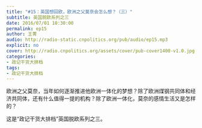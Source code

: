 ```yaml
---
title: "#15：英国想回欧，欧洲之父莫奈会怎么想？（三）"
subtitle: 英国脱欧系列之三
date: 2016/07/01 10:30:00
permalink: ep15
author: 王菁
audio: http://radio-static.cnpolitics.org/pub/audio/ep15.mp3
explicit: no
cover: http://radio.cnpolitics.org/assets/cover/pub-cover1400-v1.0.jpg
categories:
- 政记干货大排档
tags:
- 政记干货大排档
---
```


欧洲之父莫奈，当年如何逐渐推进他欧洲一体化的梦想？除了欧洲煤钢共同体和经济共同体，还有什么值得一提的机构？除了欧洲一体化，莫奈的感情生活又是怎样的？

这是“政记干货大排档”英国脱欧系列之三。